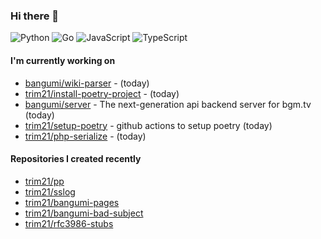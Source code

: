 ### Hi there 👋

![Python](https://img.shields.io/badge/python-3670A0?style=for-the-badge&logo=python&logoColor=ffdd54)
![Go](https://img.shields.io/badge/go-%2300ADD8.svg?style=for-the-badge&logo=go&logoColor=white)
![JavaScript](https://img.shields.io/badge/javascript-%23323330.svg?style=for-the-badge&logo=javascript&logoColor=%23F7DF1E)
![TypeScript](https://img.shields.io/badge/typescript-%23007ACC.svg?style=for-the-badge&logo=typescript&logoColor=white)

#### I'm currently working on

- [bangumi/wiki-parser](https://github.com/bangumi/wiki-parser) -  (today)
- [trim21/install-poetry-project](https://github.com/trim21/install-poetry-project) -  (today)
- [bangumi/server](https://github.com/bangumi/server) - The next-generation api backend server for bgm.tv (today)
- [trim21/setup-poetry](https://github.com/trim21/setup-poetry) - github actions to setup poetry (today)
- [trim21/php-serialize](https://github.com/trim21/php-serialize) -  (today)

#### Repositories I created recently

- [trim21/pp](https://github.com/trim21/pp)
- [trim21/sslog](https://github.com/trim21/sslog)
- [trim21/bangumi-pages](https://github.com/trim21/bangumi-pages)
- [trim21/bangumi-bad-subject](https://github.com/trim21/bangumi-bad-subject)
- [trim21/rfc3986-stubs](https://github.com/trim21/rfc3986-stubs)
